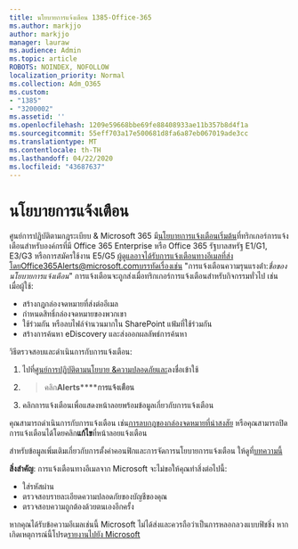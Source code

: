 ```yaml
---
title: นโยบายการแจ้งเตือน 1385-Office-365
ms.author: markjjo
author: markjjo
manager: lauraw
ms.audience: Admin
ms.topic: article
ROBOTS: NOINDEX, NOFOLLOW
localization_priority: Normal
ms.collection: Adm_O365
ms.custom:
- "1385"
- "3200002"
ms.assetid: ''
ms.openlocfilehash: 1209e59668bbe69fe88408933ae11b357b8d4f1a
ms.sourcegitcommit: 55eff703a17e500681d8fa6a87eb067019ade3cc
ms.translationtype: MT
ms.contentlocale: th-TH
ms.lasthandoff: 04/22/2020
ms.locfileid: "43687637"
---
```

# <a name="alert-policies"></a>นโยบายการแจ้งเตือน

ศูนย์การปฏิบัติตามกฎระเบียบ & Microsoft 365 มี[นโยบายการแจ้งเตือนเริ่มต้น](https://docs.microsoft.com/office365/securitycompliance/alert-policies#default-alert-policies)ที่ทริกเกอร์การแจ้งเตือนสําหรับองค์กรที่มี Office 365 Enterprise หรือ Office 365 รัฐบาลสหรัฐ E1/G1, E3/G3 หรือการสมัครใช้งาน E5/G5 ผู้ดูแลอาจได้รับการแจ้งเตือนทางอีเมลที่ส่งโดยOffice365Alerts@microsoft.comบรรทัดเรื่องเช่น "การแจ้งเตือนความรุนแรงต่ํา:*ชื่อของนโยบายการแจ้งเตือน*" การแจ้งเตือนจะถูกส่งเมื่อทริกเกอร์การแจ้งเตือนสําหรับกิจกรรมทั่วไป เช่น เมื่อผู้ใช้:

- สร้างกฎกล่องจดหมายที่ส่งต่ออีเมล
- กําหนดสิทธิ์กล่องจดหมายของพวกเขา
- ใช้ร่วมกัน หรือลบไฟล์จํานวนมากใน SharePoint แฟ้มที่ใช้ร่วมกัน
- สร้างการค้นหา eDiscovery และส่งออกผลลัพธ์การค้นหา

วิธีตรวจสอบและดําเนินการกับการแจ้งเตือน:

1. ไปที่[ศูนย์การปฏิบัติตามนโยบาย &ความปลอดภัยและ](https://protection.office.com)ลงชื่อเข้าใช้
2.  > คลิก**Alerts****การแจ้งเตือน**
3. คลิกการแจ้งเตือนเพื่อแสดงหน้าลอยพร้อมข้อมูลเกี่ยวกับการแจ้งเตือน

คุณสามารถดําเนินการกับการแจ้งเตือน เช่น[การลบกฎของกล่องจดหมายที่น่าสงสัย](https://docs.microsoft.com/office365/securitycompliance/responding-to-a-compromised-email-account) หรือคุณสามารถปิดการแจ้งเตือนได้โดยคลิก**แก้ไข**ที่หน้าลอยแจ้งเตือน

สําหรับข้อมูลเพิ่มเติมเกี่ยวกับการตั้งค่าคอนฟิกและการจัดการนโยบายการแจ้งเตือน ให้ดูที่[บทความนี้](https://docs.microsoft.com/office365/securitycompliance/alert-policies)

**สิ่งสําคัญ**: การแจ้งเตือนทางอีเมลจาก Microsoft จะไม่ขอให้คุณทําสิ่งต่อไปนี้:

- ใส่รหัสผ่าน
- ตรวจสอบรายละเอียดความปลอดภัยของบัญชีของคุณ
- ตรวจสอบความถูกต้องด้วยตนเองอีกครั้ง

หากคุณได้รับข้อความอีเมลเช่นนี้ Microsoft ไม่ได้ส่งและควรถือว่าเป็นการหลอกลวงแบบฟิชชิ่ง หากเกิดเหตุการณ์นี้โปรด[รายงานไปยัง Microsoft](https://docs.microsoft.com/office365/SecurityCompliance/report-junk-email-and-phishing-scams-in-outlook-on-the-web-eop)